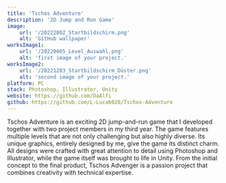```yaml
---
title: 'Tschos Adventure'
description: '2D Jump and Run Game'
image:
    url: '/20222802_Startbildschirm.png'
    alt: 'GitHub wallpaper'
worksImage1:
    url: '/20220405_Level_Auswahl.png'
    alt: 'first image of your project.'
worksImage2:
    url: '/20221203_Startbildschirm_Düster.png'
    alt: 'second image of your project.'
platform: PC
stack: Photoshop, Illustrator, Unity
website: https://github.com/DaAlfi
github: https://github.com/L-Luca6028/Tschos-Adventure
---
```


Tschos Adventure is an exciting 2D jump-and-run game that I developed together with two project members in my third year. The game features multiple levels that are not only challenging but also highly diverse. Its unique graphics, entirely designed by me, give the game its distinct charm. All designs were crafted with great attention to detail using Photoshop and Illustrator, while the game itself was brought to life in Unity. 
From the initial concept to the final product, Tschos Advenger is a passion project that combines creativity with technical expertise.